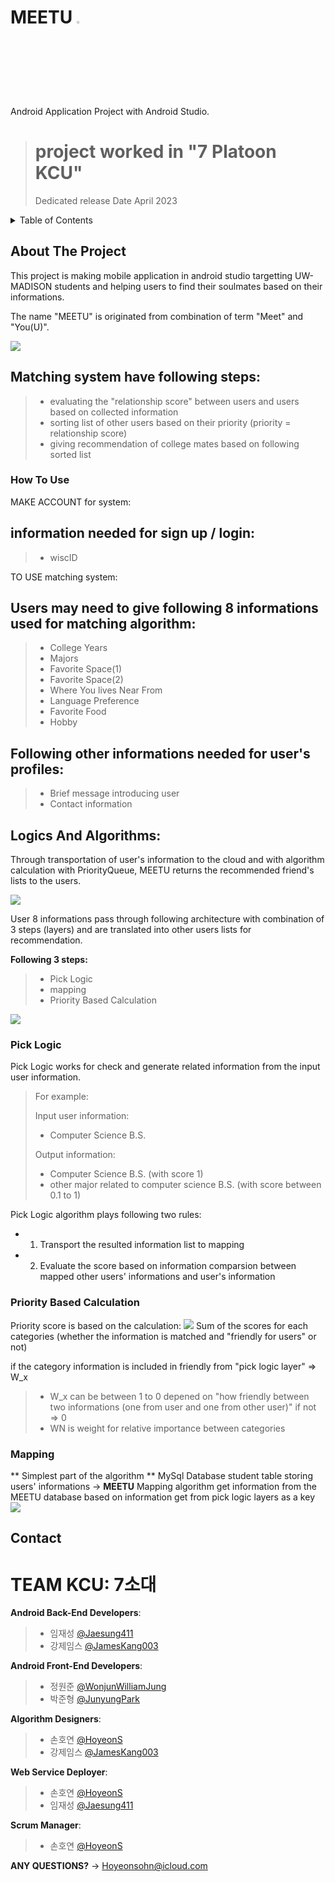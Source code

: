 # MEETU <img src="https://github.com/HoyeonS/Project_Meetu/blob/7c6a214b8a0dc4453184a0d466fe1a5d489a1652/logo.png" width="3%"></img> 
Android Application Project with Android Studio.
> # project worked in "7 Platoon KCU"
> Dedicated release Date April 2023
<details>
  <summary>Table of Contents</summary>
  <ol>
    <li>
      <a href="#about-the-project">About The Project</a>
      <ul>
        <li><a href="#how-to-use">HOW IT WORKS FOR USERS</a></li>
      </ul>
    </li>
    <li>
      <a href="#logics-and-algorithms">Logics and Algorithms</a>
      <ul>
        <li><a href="#pick-logic">Pick Logic</a></li>
        <li><a href="#priority-based-calculation">Priority Based Calculation</a></li>
        <li><a href="#mapping">Mapping</a></li>
      </ul>
    </li>
    <li><a href="#contact">Contact</a></li>
  </ol>
</details>

## About The Project
This project is making mobile application in android studio targetting UW-MADISON students
and helping users to find their soulmates based on their informations.

The name "MEETU" is originated from combination of term "Meet" and "You(U)".

<img src="https://github.com/HoyeonS/Project_Meetu/blob/87d247a9c09a27da7e9a7e1ee0ddd3fcf2b02977/Intro.png"></img>

## Matching system have following steps:
> * evaluating the "relationship score" between users and users based on collected information 
> * sorting list of other users based on their priority (priority = relationship score)
> * giving recommendation of college mates based on following sorted list

### How To Use

MAKE ACCOUNT for system:

## information needed for sign up / login:
> * wiscID

TO USE matching system:

## Users may need to give following 8 informations used for matching algorithm:
> * College Years
> * Majors
> * Favorite Space(1)
> * Favorite Space(2)
> * Where You lives Near From
> * Language Preference
> * Favorite Food
> * Hobby


## Following other informations needed for user's profiles:
> * Brief message introducing user
> * Contact information

## Logics And Algorithms:
Through transportation of user's information to the cloud and with algorithm calculation with PriorityQueue, MEETU returns the recommended friend's lists to the users.

<img src="https://github.com/HoyeonS/Project_Meetu/blob/ebb0d564dbafec0b84cc1faa9d37bdc50708d334/Principle_origin.png"></img>

User 8 informations pass through following architecture with combination of 3 steps (layers) and are translated into other users lists for recommendation.

**Following 3 steps:**
> * Pick Logic
> * mapping
> * Priority Based Calculation

<img src="https://github.com/HoyeonS/Project_Meetu/blob/c05394571833daec136050a92e9089cc1d542067/Algorithm.png"></img>

### Pick Logic 

Pick Logic works for check and generate related information from the input user information.
> For example: 
>
> Input user information: 
> * Computer Science B.S.
>
> Output information: 
> * Computer Science B.S. (with score 1) 
> * other major related to computer science B.S. (with score between 0.1 to 1)


Pick Logic algorithm plays following two rules:
* 1. Transport the resulted information list to mapping
* 2. Evaluate the score based on information comparsion between mapped other users' informations and user's information

### Priority Based Calculation
Priority score is based on the calculation:
<img src="https://github.com/HoyeonS/Project_Meetu/blob/d6bb2f8091023b9cffc7bff788fab8bfcdf43e60/Formula.png"></img>
Sum of the scores for each categories (whether the information is matched and "friendly for users" or not)

if the category information is included in friendly from "pick logic layer" => W_x 

> * W_x can be between 1 to 0 depened on "how friendly between two informations (one from user and one from other user)"
if not => 0
> * WN is weight for relative importance between categories

  
### Mapping
** Simplest part of the algorithm **
MySql Database student table storing users' informations -> **MEETU**
Mapping algorithm get information from the MEETU database based on information get from pick logic layers as a key
<img src="https://github.com/HoyeonS/Project_Meetu/blob/ca6a1176f8ab172bd0974a707594536cf91f7980/Mapping.png"></img>


## Contact

# TEAM KCU: 7소대 
**Android Back-End Developers**: 
> * 임재성 [@Jaesung411](https://github.com/Jaesung411)
> * 강제임스 [@JamesKang003](https://github.com/JamesKang003)

**Android Front-End Developers**: 
> * 정원준 [@WonjunWilliamJung](https://github.com/WonjunWilliamJung)
> * 박준형 [@JunyungPark](https://github.com/JunyungPark)

**Algorithm Designers**: 
> * 손호연 [@HoyeonS](https://github.com/HoyeonS)
> * 강제임스 [@JamesKang003](https://github.com/JamesKang003)

**Web Service Deployer**: 
> * 손호연 [@HoyeonS](https://github.com/HoyeonS)
> * 임재성 [@Jaesung411](https://github.com/Jaesung411)

**Scrum Manager**:
> * 손호연 [@HoyeonS](https://github.com/HoyeonS)


**ANY QUESTIONS?** -> Hoyeonsohn@icloud.com
